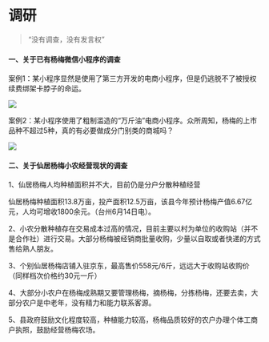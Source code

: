 # 调研

> “没有调查，没有发言权”

#### 一、关于已有杨梅微信小程序的调查

案例1：某小程序显然是使用了第三方开发的电商小程序，但是仍逃脱不了被授权续费绑架卡脖子的命运。

![](C:\Users\Administrator\Pictures\temp\微信图片_20190618202607.jpg)



案例2：某小程序使用了粗制滥造的“万斤油”电商小程序。众所周知，杨梅的上市品种不超过5种，真的有必要做成分门别类的商城吗？

![](C:\Users\Administrator\Pictures\temp\微信图片_20190618202607.png)



#### 二、关于仙居杨梅小农经营现状的调查



1、仙居杨梅人均种植面积并不大，目前仍是分户分散种植经营

仙居杨梅种植面积13.8万亩，投产面积12.5万亩，该县今年预计杨梅产值6.67亿元，人均可增收1800余元。（台州6月14日电）。

2、小农分散种植存在交易成本过高的情况，目前主要以村为单位的收购站（并不是合作社）进行交易。大部分杨梅被经销商批量收购，少量以自取或者快递的方式售给熟人朋友。

3、个别仙居杨梅店铺入驻京东，最高售价558元/6斤，远远大于收购站收购价（同样档次价格约30元一斤）

4、大部分小农户在杨梅成熟期又要管理杨梅，摘杨梅，分拣杨梅，还要去卖，大部分农户是中老年，没有精力和能力联系客源。

5、县政府鼓励文化程度较高，种植能力较高，杨梅品质较好的农户办理个体工商户执照，鼓励经营杨梅农场。



